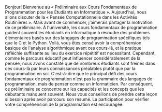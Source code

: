 Bonjour!
Bienvenue au « Préliminaire aux Cours Fondamentaux de Programmation pour les Étudiants en Informatique ».
Aujourd'hui, nous allons discuter de la « Pensée Computationnelle dans les Activités Routinières ».
Mais avant de commencer, j'aimerais partager la motivation de ce préliminaire.
À l'université, les cours fondamentaux de programmation guident souvent les étudiants en informatique à résoudre des problèmes élémentaires basés sur des langages de programmation spécifiques tels que le C et le Python.
Voilà, vous êtes censé avoir la compréhension basique de l'analyse algorithmique avant ces cours-là, et la pratique réfléchie suffisante au lieu du exercice répétitif est nécessitant.
Cependant, comme le parcours éducatif peut influencer considérablement de la pensée, nous avons constaté que de nombreux étudiants sont freinés dans ces cours-là par leurs connaissances préalables plutôt que par la programmation en soi.
C'est-à-dire que le principal défi des cours fondamentaux de programmation n'est pas la grammaire des langages de programmation, mais de penser comme un informaticien.
Par conséquent, ce préliminaire se concentre sur les capacités et les concepts que les débutants manquent souvent. Nous vous conseillons de prendre cette leçon si besoin après avoir parcouru son résumé. La participation pour vérifier votre compréhension de la programmation est encouragée.